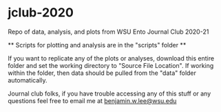 # jclub-2020
Repo of data, analysis, and plots from WSU Ento Journal Club 2020-21 

** Scripts for plotting and analysis are in the "scripts" folder ** 

If you want to replicate any of the plots or analyses, download this entire folder and set the working directory to "Source File Location". If working within the folder, then data should be pulled from the "data" folder automatically. 

Journal club folks, if you have trouble accessing any of this stuff or any questions feel free to email me at benjamin.w.lee@wsu.edu 
